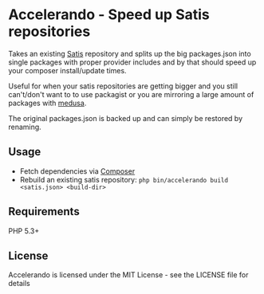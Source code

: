 Accelerando - Speed up Satis repositories
=========================================

Takes an existing [Satis](https://github.com/composer/satis) repository and splits up the big packages.json into single packages
with proper provider includes and by that should speed up your composer install/update times.

Useful for when your satis repositories are getting bigger and you still can't/don't want to to use packagist
or you are mirroring a large amount of packages with [medusa](https://github.com/khepin/medusa).

The original packages.json is backed up and can simply be restored by renaming.

Usage
-----

- Fetch dependencies via [Composer](https://getcomposer.org/download/)
- Rebuild an existing satis repository: `php bin/accelerando build <satis.json> <build-dir>`

Requirements
------------

PHP 5.3+

License
-------

Accelerando is licensed under the MIT License - see the LICENSE file for details

